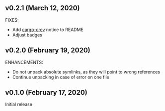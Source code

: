 ## v0.2.1 (March 12, 2020)
FIXES:
* Add [cargo-crev](https://github.com/crev-dev/cargo-crev) notice to README
* Adjust badges

## v0.2.0 (February 19, 2020)
ENHANCEMENTS:
* Do not unpack absolute symlinks, as they will point to wrong references
* Continue unpacking in case of error on one file

## v0.1.0 (February 17, 2020)
Initial release
